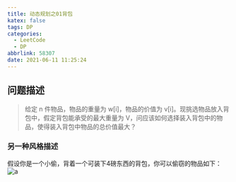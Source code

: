 ```yaml
---
title: 动态规划之01背包
katex: false
tags: DP
categories:
  - LeetCode
  - DP
abbrlink: 58307
date: 2021-06-11 11:25:24
---
```


## 问题描述

>给定 n 件物品，物品的重量为 w[i]，物品的价值为 v[i]。现挑选物品放入背包中，假定背包能承受的最大重量为 V，问应该如何选择装入背包中的物品，使得装入背包中物品的总价值最大？

### 另一种风格描述

假设你是一个小偷，背着一个可装下4磅东西的背包，你可以偷窃的物品如下：
![a](https://upload-images.jianshu.io/upload_images/7896890-1c5d3c8a09c71f9c.png?imageMogr2/auto-orient/strip|imageView2/2/format/webp)